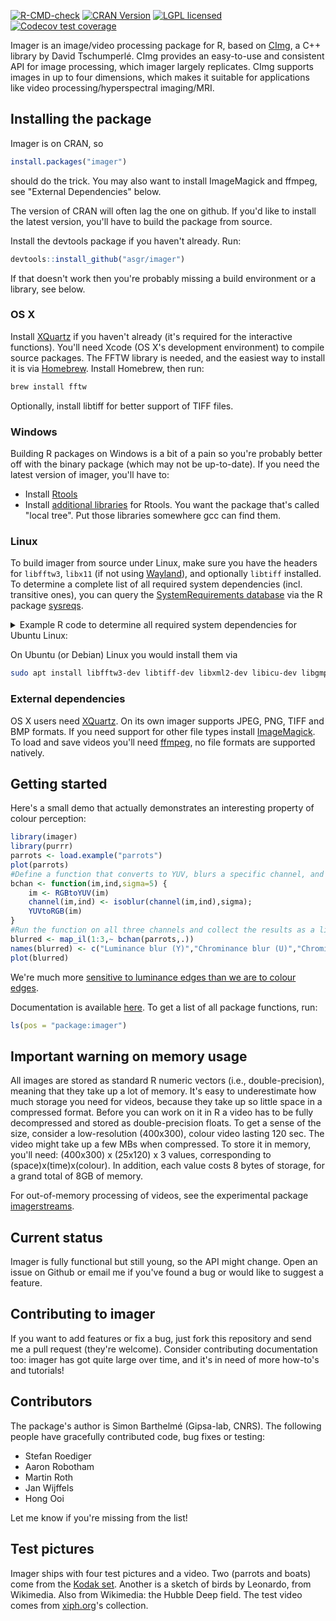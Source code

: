 <!-- badges: start -->
[![R-CMD-check](https://github.com/asgr/imager/actions/workflows/R-CMD-check.yaml/badge.svg)](https://github.com/asgr/imager/actions/workflows/R-CMD-check.yaml)
[![CRAN Version](https://www.r-pkg.org/badges/version/imager)](https://cran.r-project.org/package=imager)
[![LGPL licensed](https://img.shields.io/badge/license-LGPL--3-blue.svg)](./LICENSE)
[![Codecov test coverage](https://codecov.io/gh/asgr/imager/graph/badge.svg)](https://app.codecov.io/gh/asgr/imager)
<!-- badges: end -->

Imager is an image/video processing package for R, based on [CImg](http://cimg.eu/), a C++ library by David Tschumperlé. CImg provides an easy-to-use and consistent API for image processing, which imager largely replicates. CImg supports images in up to four dimensions, which makes it suitable for applications like video processing/hyperspectral imaging/MRI.

## Installing the package

Imager is on CRAN, so

```r
install.packages("imager")
```

should do the trick. You may also want to install ImageMagick and ffmpeg, see "External Dependencies" below. 

The version of CRAN will often lag the one on github. If you'd like to install the latest version, you'll have to build the package from source. 

Install the devtools package if you haven't already. Run:

```r
devtools::install_github("asgr/imager")
```

If that doesn't work then you're probably missing a build environment or a library, see below.


### OS X

Install [XQuartz](https://www.xquartz.org/) if you haven't already (it's required for the interactive functions). 
You'll need Xcode (OS X's development environment) to compile source packages. The FFTW library is needed, and the easiest way to install it is via [Homebrew](http://brew.sh/). Install Homebrew, then run:

```sh
brew install fftw
```

Optionally, install libtiff for better support of TIFF files. 

### Windows

Building R packages on Windows is a bit of a pain so you're probably better off with the binary package (which may not be up-to-date). If you need the latest version of imager, you'll have to:

- Install [Rtools](https://cran.r-project.org/bin/windows/Rtools/index.html)
- Install [additional libraries](http://www.stats.ox.ac.uk/pub/Rtools/libs.html) for Rtools. You want the package that's called "local tree". Put those libraries somewhere gcc can find them. 

### Linux

To build imager from source under Linux, make sure you have the headers for `libfftw3`, `libx11` (if not using [Wayland](https://en.wikipedia.org/wiki/Wayland_(protocol))), and optionally `libtiff` installed. To determine a complete list of all required system dependencies (incl. transitive ones), you can query the [SystemRequirements database](https://github.com/r-hub/sysreqsdb) via the R package [sysreqs](https://github.com/r-hub/sysreqs).

<details><summary>Example R code to determine all required system dependencies for Ubuntu Linux:</summary>

``` r
# install necessary R packages
if (!("remotes" %in% rownames(installed.packages()))) {
    install.packages(pkgs = "remotes",
                     repos = "https://cloud.r-project.org/")
}
remotes::install_github(repo = "r-hub/sysreqs",
                        quiet = TRUE)

# download imager's DESCRIPTION file (to parse it for system requirements later on)
tmp <- tempfile(pattern = "DESCRIPTION")
download.file(url = "https://github.com/asgr/imager/raw/master/DESCRIPTION",
              destfile = tmp)

# print system package names
sysreqs::sysreqs(desc = tmp,
                 # set platform identifier (here we use the one for Ubuntu Linux)
                 # supported platforms are listed here: https://github.com/r-hub/sysreqsdb/tree/master/platforms
                 platform = "linux-x86_64-ubuntu-gcc",
                 soft = FALSE) |>
    cat()
#> libfftw3-dev libtiff-dev libxml2-dev libicu-dev libgmp-dev libpng-dev libglpk-dev
```

<sup>Created on 2023-04-13 with [reprex v2.0.2](https://reprex.tidyverse.org)</sup>

The last line above indicates the required system packages.

</details>

On Ubuntu (or Debian) Linux you would install them via

```sh
sudo apt install libfftw3-dev libtiff-dev libxml2-dev libicu-dev libgmp-dev libpng-dev libglpk-dev
```

### External dependencies

OS X users need [XQuartz](https://www.xquartz.org/). 
On its own imager supports JPEG, PNG, TIFF and BMP formats. If you need support for other file types install [ImageMagick](http://www.imagemagick.org/script/download.php).
To load and save videos you'll need [ffmpeg](http://ffmpeg.org/download.html), no file formats are supported natively.


## Getting started 

Here's a small demo that actually demonstrates an interesting property of colour perception:

```r
library(imager)
library(purrr)
parrots <- load.example("parrots")
plot(parrots)
#Define a function that converts to YUV, blurs a specific channel, and converts back
bchan <- function(im,ind,sigma=5) { 
	im <- RGBtoYUV(im)
	channel(im,ind) <- isoblur(channel(im,ind),sigma); 
	YUVtoRGB(im)
}
#Run the function on all three channels and collect the results as a list
blurred <- map_il(1:3,~ bchan(parrots,.))
names(blurred) <- c("Luminance blur (Y)","Chrominance blur (U)","Chrominance blur (V)")
plot(blurred)
```
	
We're much more [sensitive to luminance edges than we are to colour edges](https://en.wikipedia.org/wiki/Chroma_subsampling). 

Documentation is available [here](http://asgr.github.io/imager/). To get a list of all package functions, run:

```r
ls(pos = "package:imager")
```

## Important warning on memory usage

All images are stored as standard R numeric vectors (i.e., double-precision), meaning that they take up a lot of memory. It's easy to underestimate how much storage you need for videos, because they take up so little space in a compressed format. Before you can work on it in R a video has to be fully decompressed and stored as double-precision floats. To get a sense of the size, consider a low-resolution (400x300), colour video lasting 120 sec. The video might take up a few MBs when compressed. To store it in memory, you'll need:
(400x300) x (25x120) x 3
values, corresponding to (space)x(time)x(colour). In addition, each value costs 8 bytes of storage, for a grand total of 8GB of memory.

For out-of-memory processing of videos, see the experimental package [imagerstreams](https://github.com/asgr/imagerstreams). 


## Current status

Imager is fully functional but still young, so the API might change. Open an issue on Github or email me if you've found a bug or would like to suggest a feature.

## Contributing to imager

If you want to add features or fix a bug, just fork this repository and send me a pull request (they're welcome). Consider contributing documentation too: imager has got quite large over time, and it's in need of more how-to's and tutorials! 

## Contributors 

The package's author is Simon Barthelmé (Gipsa-lab, CNRS). The following people have gracefully contributed code, bug fixes or testing:

- Stefan Roediger
- Aaron Robotham
- Martin Roth
- Jan Wijffels
- Hong Ooi

Let me know if you're missing from the list! 

## Test pictures

Imager ships with four test pictures and a video. Two (parrots and boats) come from the [Kodak set](http://r0k.us/graphics/kodak/). Another is a sketch of birds by Leonardo, from Wikimedia. Also from Wikimedia: the Hubble Deep field. 
The test video comes from [xiph.org](https://media.xiph.org/video/derf/)'s collection.

